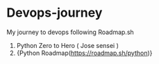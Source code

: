 # Devops-journey

My journey to devops following Roadmap.sh


1. Python Zero to Hero ( Jose sensei )
2. {Python Roadmap(https://roadmap.sh/python)}
